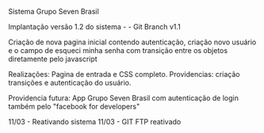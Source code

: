 Sistema Grupo Seven Brasil

Implantação versão 1.2 do sistema - - Git Branch v1.1

Criação de nova pagina inicial contendo autenticação, criação novo usuário e o campo de esqueci minha senha com transição entre os objetos diretamente pelo javascript

Realizações: Pagina de entrada e CSS completo.
Providencias: criação transições e autenticação do usuário. 


Providencia futura: App Grupo Seven Brasil com autenticação de login também pelo "facebook for developers" 

11/03 - Reativando sistema
11/03 - GIT FTP reativado 

 
 